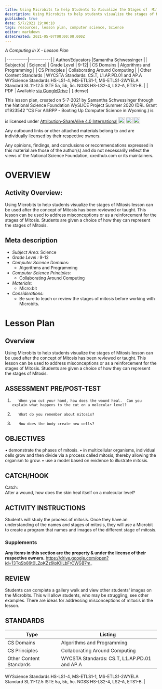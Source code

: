 ```yaml
---
title: Using Microbits to help Students to Visualize the Stages of  Mitosis
description: Using Microbits to help students visualize the stages of Mitosis lesson can be used after the concept of Mitosis has been reviewed or taught. This lesson can be used to address misconceptions or as a reinforcement for the stages of Mitosis. Students are given a choice of how they can represent the stages of Mitosis.
published: true
date: 5/7/2021 19:00:10
tags: resources, lesson plan, computer science, Science 
editor: markdown
dateCreated: 2021-05-07T00:00:00.000Z
---
```

*A Computing in X - Lesson Plan*

|-----------|-----------|
| Author/Educators |Samantha Schwessinger |
| Subject(s) | Science|
| Grade Level | 9-12|
| CS Domains | Algorithms and Programming |
| CS Principles | Collaborating Around Computing |
| Other Content Standards | WYCSTA Standards: CS.T, L1.AP.PD.01 and AP.A
WYScience Standards HS-LS1-4,   MS-ETLS1-1, MS-ETLS1-2WYELA Standard SL.11-12.5 
ISTE 5a, 5b, 5c.
NGSS HS-LS2-4, LS2-A, ETS1-B. | 
| PDF | Available [via GoogleDrive]() |
{.dense}






This lesson plan, created on 5-7-2021 by Samantha Schwessinger through the National Science Foundation WySLICE Project Summer 2020 (DRL Grant #1923542 "CS For All:RPP - Booting Up Computer Science in Wyoming.) is  <p xmlns:cc="http://creativecommons.org/ns#" >  is licensed under <a href="http://creativecommons.org/licenses/by-sa/4.0/?ref=chooser-v1" target="_blank" rel="license noopener noreferrer" style="display:inline-block;">Attribution-ShareAlike 4.0 International<img style="height:22px!important;margin-left:3px;vertical-align:text-bottom;" src="https://mirrors.creativecommons.org/presskit/icons/cc.svg?ref=chooser-v1"><img style="height:22px!important;margin-left:3px;vertical-align:text-bottom;" src="https://mirrors.creativecommons.org/presskit/icons/by.svg?ref=chooser-v1"><img style="height:22px!important;margin-left:3px;vertical-align:text-bottom;" src="https://mirrors.creativecommons.org/presskit/icons/sa.svg?ref=chooser-v1"></a></p>


Any outbound links or other attached materials belong to and are individually licensed by their respective owners. 


Any opinions, findings, and conclusions or recommendations expressed in this material are those of the author(s) and do not necessarily reflect the views of the National Science Foundation, cxedhub.com or its maintainers.


# OVERVIEW
## Activity Overview:  
Using Microbits to help students visualize the stages of Mitosis lesson can be used after the concept of Mitosis has been reviewed or taught. This lesson can be used to address misconceptions or as a reinforcement for the stages of Mitosis. Students are given a choice of how they can represent the stages of Mitosis.
## Meta description
+ *Subject Area:* Science 
+ *Grade Level :* 9-12 
+ *Computer Science Domains:*
   + Algorithms and Programming
+ *Computer Science Principles:*
   + Collaborating Around Computing
+ *Materials:* 
   + Micro:bit
+ *Considerations:*
   + Be sure to teach or review the stages of mitosis before working with Microbits.


# Lesson Plan
## Overview
Using Microbits to help students visualize the stages of Mitosis lesson can be used after the concept of Mitosis has been reviewed or taught. This lesson can be used to address misconceptions or as a reinforcement for the stages of Mitosis. Students are given a choice of how they can represent the stages of Mitosis.
## ASSESSMENT PRE/POST-TEST
1)        When you cut your hand, how does the wound heal.  Can you explain what happens to the cut on a molecular level?
2)        What do you remember about mitosis?
3)        How does the body create new cells?
## OBJECTIVES
•        demonstrate the phases of mitosis. 
•        in multicellular organisms, individual cells grow and then divide via a process called mitosis, thereby allowing the organism to grow. 
•        use a model based on evidence to illustrate mitosis.


## CATCH/HOOK
Catch:       
After a wound, how does the skin heal itself on a molecular level?


## ACTIVITY INSTRUCTIONS
Students will study the process of mitosis.  Once they have an understanding of the names and stages of mitosis, they will use a Microbit to create a program that names  and images of the different stage of mitosis.


### Supplements
**Any items in this section are the property & under the license of their respective owners.**
https://drive.google.com/open?id=13TqSb86t0LZpKZz9lpIOiLbFrCWGB7m_




## REVIEW
Students can complete a gallery walk and view other students' images on the Microbits.  This will allow students, who may be struggling, see other examples. 
There are ideas for addressing misconceptions of mitosis in the lesson.
## STANDARDS        
| Type | Listing | 
|-----------|-----------|
| CS Domains  | Algorithms and Programming|
| CS Principles   | Collaborating Around Computing|
| Other Content Standards | WYCSTA Standards: CS.T, L1.AP.PD.01 and AP.A
WYScience Standards HS-LS1-4,   MS-ETLS1-1, MS-ETLS1-2WYELA Standard SL.11-12.5 
ISTE 5a, 5b, 5c.
NGSS HS-LS2-4, LS2-A, ETS1-B.  |